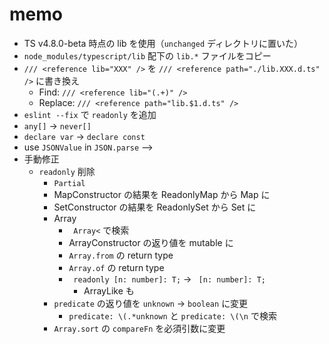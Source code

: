 # memo

-   TS v4.8.0-beta 時点の lib を使用（`unchanged` ディレクトリに置いた）
-   `node_modules/typescript/lib` 配下の `lib.*` ファイルをコピー
-   `/// <reference lib="XXX" />` を `/// <reference path="./lib.XXX.d.ts" />` に書き換え
    -   Find: `/// <reference lib="(.+)" />`
    -   Replace: `/// <reference path="lib.$1.d.ts" />`
-   `eslint --fix` で `readonly` を追加
-   `any[]` -> `never[]`
-   `declare var` -> `declare const`
-   use `JSONValue` in `JSON.parse` -->
-   手動修正
    -   `readonly` 削除
        -   `Partial`
        -   MapConstructor の結果を ReadonlyMap から Map に
        -   SetConstructor の結果を ReadonlySet から Set に
        -   Array
            -   ` Array<` で検索
            -   ArrayConstructor の返り値を mutable に
            -   `Array.from` の return type
            -   `Array.of` の return type
            -   ` readonly [n: number]: T;` -> ` [n: number]: T;`
                -   ArrayLike も
        -   `predicate` の返り値を `unknown` -> `boolean` に変更
            -   `predicate: \(.*unknown` と `predicate: \(\n` で検索
        -   `Array.sort` の `compareFn` を必須引数に変更
